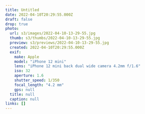 ```yaml
---
title: Untitled
date: 2022-04-10T20:29:55.000Z
draft: false
drop: true
photo:
  url: s3/images/2022-04-10-13-29-55.jpg
  thumb: s3/thumbs/2022-04-10-13-29-55.jpg
  preview: s3/previews/2022-04-10-13-29-55.jpg
  created: 2022-04-10T20:29:55.000Z
  exif:
    make: Apple
    model: "iPhone 12 mini"
    lens: "iPhone 12 mini back dual wide camera 4.2mm f/1.6"
    iso: 32
    aperture: 1.6
    shutter_speed: 1/350
    focal_length: "4.2 mm"
    gps: null
  title: null
  caption: null
links: []
---
```

